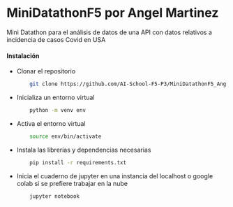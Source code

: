 # MiniDatathonF5 por Angel Martinez
Mini Datathon para el análisis de datos de una API con datos relativos a incidencia de casos Covid en USA

#### Instalación

-   Clonar el repositorio
    ```bash
        git clone https://github.com/AI-School-F5-P3/MiniDatathonF5_AngelMaria.git
    ```
-   Inicializa un entorno virtual
    ```bash
        python -m venv env
    ```
-   Activa el entorno virtual
    ```bash
        source env/bin/activate
    ```
-   Instala las librerías y dependencias necesarias
    ```bash
        pip install -r requirements.txt
    ```
-   Inicia el cuaderno de jupyter en una instancia del localhost o google colab si se prefiere trabajar en la nube
    ```bash
    	jupyter notebook
    ```

